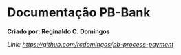 # Documentação PB-Bank

**Criado por: Reginaldo C. Domingos**

*Link: https://github.com/rcdomingos/pb-process-payment*
